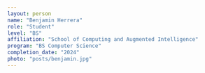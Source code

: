 ```yaml
---
layout: person
name: "Benjamin Herrera"
role: "Student"
level: "BS"
affiliation: "School of Computing and Augmented Intelligence"
program: "BS Computer Science"
completion_date: "2024"
photo: "posts/benjamin.jpg"
---
```

